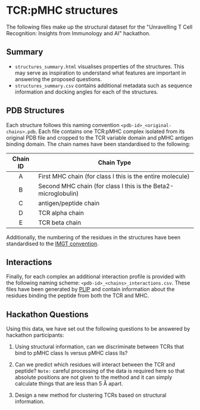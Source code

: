 # TCR:pMHC structures

The following files make up the structural dataset for the "Unravelling T Cell Recognition: Insights from Immunology and AI" hackathon.

## Summary

* `structures_summary.html` visualises properties of the structures. This may serve as inspiration to understand what features are important in answering the proposed questions.
* `structures_summary.csv` contains additional metadata such as sequence information and docking angles for each of the structures.

## PDB Structures

Each structure follows this naming convention `<pdb-id>_<original-chains>.pdb`. Each file contains one TCR:pMHC complex isolated from its original PDB file and cropped to the TCR variable domain and pMHC antigen binding domain. The chain names have been standardised to the following:

| Chain ID | Chain Type                                                     |
| :------: | -------------------------------------------------------------- |
|    A     | First MHC chain (for class I this is the entire molecule)      |
|    B     | Second MHC chain (for class I this is the Beta2-microglobulin) |
|    C     | antigen/peptide chain                                          |
|    D     | TCR alpha chain                                                |
|    E     | TCR beta chain                                                 |

Additionally, the numbering of the residues in the structures have been standardised to the [IMGT convention](https://www.imgt.org/IMGTScientificChart/#B).

## Interactions

Finally, for each complex an additional interaction profile is provided with the following naming scheme: `<pdb-id>_<chains>_interactions.csv`. These files have been generated by [PLIP](https://academic.oup.com/nar/article/49/W1/W530/6266421) and contain information about the residues binding the peptide from both the TCR and MHC.

## Hackathon Questions

Using this data, we have set out the following questions to be answered by hackathon participants:

1. Using structural information, can we discriminate between TCRs that bind to pMHC class Is versus pMHC class IIs?

2. Can we predict which residues will interact between the TCR and peptide? `Note:` careful processing of the data is required here so that absolute positions are not given to the method and it can simply calculate things that are less than 5 Å apart.

3. Design a new method for clustering TCRs based on structural information.